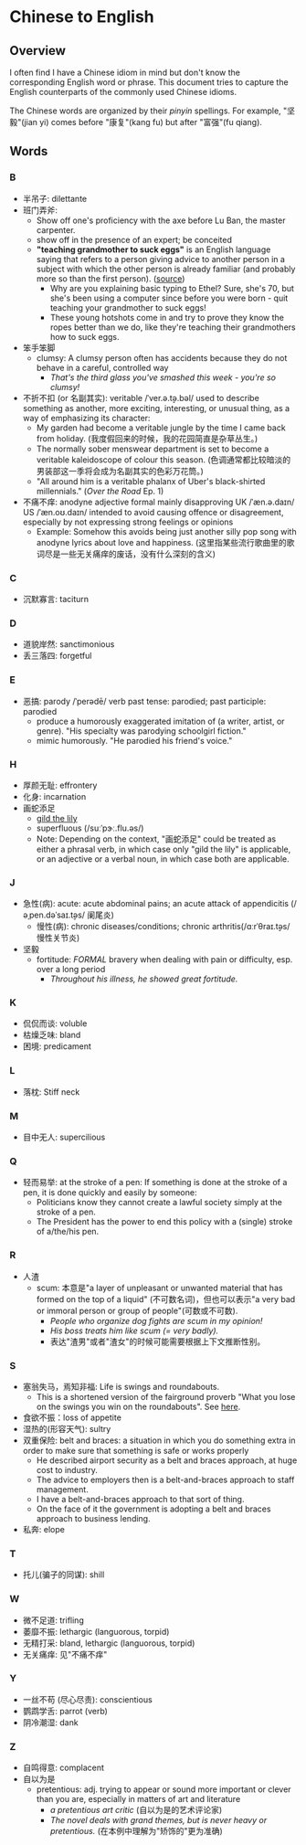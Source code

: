 # Chinese to English

## Overview

I often find I have a Chinese idiom in mind but don't know the corresponding English word or phrase. This document tries to capture the English counterparts of the commonly used Chinese idioms.

The Chinese words are organized by their _pinyin_ spellings. For example, "坚毅"(jian yi) comes before "康复"(kang fu) but after "富强"(fu qiang).

## Words

### B

- 半吊子: dilettante
- 班门弄斧:
  - Show off one's proficiency with the axe before Lu Ban, the master carpenter.
  - show off in the presence of an expert; be conceited
  - **"teaching grandmother to suck eggs"** is an English language saying that refers to a person giving advice to another person in a subject with which the other person is already familiar (and probably more so than the first person). ([source](https://idioms.thefreedictionary.com/teach+grandmother+to+suck+eggs))
    - Why are you explaining basic typing to Ethel? Sure, she's 70, but she's been using a computer since before you were born - quit teaching your grandmother to suck eggs!
    - These young hotshots come in and try to prove they know the ropes better than we do, like they're teaching their grandmothers how to suck eggs.
- 笨手笨脚
  - clumsy: A clumsy person often has accidents because they do not behave in a careful, controlled way
    - _That's the third glass you've smashed this week - you're so clumsy!_
- 不折不扣 (or 名副其实): veritable /ˈver.ə.t̬ə.bəl/ used to describe something as another, more exciting, interesting, or unusual thing, as a way of emphasizing its character:
  - My garden had become a veritable jungle by the time I came back from holiday. (我度假回来的时候，我的花园简直是杂草丛生。)
  - The normally sober menswear department is set to become a veritable kaleidoscope of colour this season. (色调通常都比较暗淡的男装部这一季将会成为名副其实的色彩万花筒。)
  - "All around him is a veritable phalanx of Uber's black-shirted millennials." (_Over the Road_ Ep. 1)
- 不痛不痒: anodyne adjective formal mainly disapproving UK /ˈæn.ə.daɪn/ US /ˈæn.oʊ.daɪn/ intended to avoid causing offence or disagreement, especially by not expressing strong feelings or opinions
  - Example: Somehow this avoids being just another silly pop song with anodyne lyrics about love and happiness. (这里指某些流行歌曲里的歌词尽是一些无关痛痒的废话，没有什么深刻的含义)

### C

- 沉默寡言: taciturn

### D

- 道貌岸然: sanctimonious
- 丢三落四: forgetful

### E

- 恶搞: parody /ˈperədē/ verb past tense: parodied; past participle: parodied
  - produce a humorously exaggerated imitation of (a writer, artist, or genre). "His specialty was parodying schoolgirl fiction."
  - mimic humorously. "He parodied his friend's voice."

### H

- 厚颜无耻: effrontery
- 化身: incarnation
- 画蛇添足
  - [gild the lily](https://dictionary.cambridge.org/dictionary/english/gild-the-lily)
  - superfluous (/suːˈpɝː.flu.əs/)
  - Note: Depending on the context, "画蛇添足" could be treated as either a phrasal verb, in which case only "gild the lily" is applicable, or an adjective or a verbal noun, in which case both are applicable.

### J

- 急性(病): acute: acute abdominal pains; an acute attack of appendicitis (/əˌpen.dəˈsaɪ.t̬əs/ 阑尾炎)
  - 慢性(病): chronic diseases/conditions; chronic arthritis(/ɑːrˈθraɪ.t̬əs/ 慢性关节炎)
- 坚毅
  - fortitude: _FORMAL_ bravery when dealing with pain or difficulty, esp. over a long period
    - _Throughout his illness, he showed great fortitude._

### K

- 侃侃而谈: voluble
- 枯燥乏味: bland
- 困境: predicament

### L

- 落枕: Stiff neck

### M

- 目中无人: supercilious

### Q

- 轻而易举: at the stroke of a pen: If something is done at the stroke of a pen, it is done quickly and easily by someone:
  - Politicians know they cannot create a lawful society simply at the stroke of a pen.
  - The President has the power to end this policy with a (single) stroke of a/the/his pen.

### R

- 人渣
  - scum: 本意是"a layer of unpleasant or unwanted material that has formed on the top of a liquid" (不可数名词)，但也可以表示"a very bad or immoral person or group of people"(可数或不可数).
    - _People who organize dog fights are scum in my opinion!_
    - _His boss treats him like scum (= very badly)._
    - 表达"渣男"或者"渣女"的时候可能需要根据上下文推断性别。

### S

- 塞翁失马，焉知非福: Life is swings and roundabouts.
  - This is a shortened version of the fairground proverb "What you lose on the swings you win on the roundabouts". See [here](https://english.stackexchange.com/a/199870/7342).
- 食欲不振：loss of appetite
- 湿热的(形容天气): sultry
- 双重保险: belt and braces: a situation in which you do something extra in order to make sure that something is safe or works properly
  - He described airport security as a belt and braces approach, at huge cost to industry.
  - The advice to employers then is a belt-and-braces approach to staff management.
  - I have a belt-and-braces approach to that sort of thing.
  - On the face of it the government is adopting a belt and braces approach to business lending.
- 私奔: elope

### T

- 托儿(骗子的同谋): shill

### W

- 微不足道: trifling
- 萎靡不振: lethargic (languorous, torpid)
- 无精打采: bland, lethargic (languorous, torpid)
- 无关痛痒: 见"不痛不痒"

### Y

- 一丝不苟 (尽心尽责): conscientious
- 鹦鹉学舌: parrot (verb)
- 阴冷潮湿: dank

### Z

- 自鸣得意: complacent
- 自以为是
  - pretentious: adj. trying to appear or sound more important or clever than you are, especially in matters of art and literature
    - _a pretentious art critic_ (自以为是的艺术评论家)
    - _The novel deals with grand themes, but is never heavy or pretentious._ (在本例中理解为"矫饰的"更为准确)

